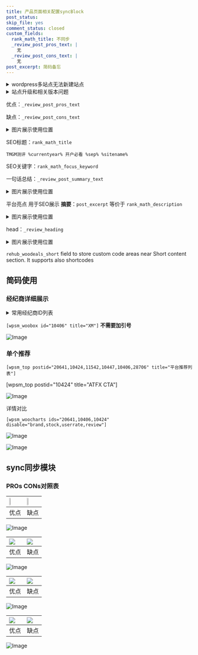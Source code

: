```yaml
---
title: 产品页面相关配置syncBlock
post_status: 
skip_file: yes
comment_status: closed
custom_fields:
  rank_math_title: 不同步
  _review_post_pros_text: |
    无
  _review_post_cons_text: |
    无
post_excerpt: 简码备忘
---
```

<details><summary>wordpress多站点无法新建站点</summary>

<li>和报错需要清理cookies一样的原因</li>
<li>wp-config.php里面<code>define( 'SUBDOMAIN_INSTALL', false );//子域名安装</code></li>
<li>新建子站点是用<code>define( 'SUBDOMAIN_INSTALL', true);//子域名安装</code> 完成以后，改成<code>false</code></li>
</details>

<details><summary>站点升级和相关版本问题</summary>

<p>wordpress：5.9.9
woocommerce：7.5.1
出现问题的地方：主题选项里面>><strong>Product layout >>compact style</strong></p>
<p>如何出现没有用过的字段 导致无法保存。先导出配置 然后进行修改，后面再次恢复即可。</p>
<p>出现部分字段无法显示时，需要返回默认布局后，对产品进行保存就好了。</p>
<p></p>
</details>

优点：`_review_post_pros_text`

缺点：`_review_post_cons_text`

<details><summary>图片展示使用位置</summary>

<img src="https://prod-files-secure.s3.us-west-2.amazonaws.com/39ed1227-6d7d-4570-be36-9ccd4a2c4241/f51d3d83-55d4-4bdf-9604-f37ec77ab556/Untitled.png?X-Amz-Algorithm=AWS4-HMAC-SHA256&X-Amz-Content-Sha256=UNSIGNED-PAYLOAD&X-Amz-Credential=ASIAZI2LB466YHVSYPUE%2F20250925%2Fus-west-2%2Fs3%2Faws4_request&X-Amz-Date=20250925T045528Z&X-Amz-Expires=3600&X-Amz-Security-Token=IQoJb3JpZ2luX2VjEOT%2F%2F%2F%2F%2F%2F%2F%2F%2F%2FwEaCXVzLXdlc3QtMiJGMEQCICzd%2BNGm4mjXlcTOphrXgxRFgnNvChRjB8Y78mtkBNxPAiAoKLVOJ%2Bbh%2BbqzxSs%2Bibj5aewBzKY2MDmH7A1SwjkoyCr%2FAwhtEAAaDDYzNzQyMzE4MzgwNSIMCi7wiBVss620dErNKtwDseduFSSQj%2FZVO1iU5%2Bna5tEnaxRRx1CMjz5OQA%2Bt%2B3qffUL2rth3yDsCEFUEeiIRfZIR6joIgrF6dEq5FgvSI9vaMGn%2Fa118QO214koKFhdAiTxyWcSUbMClaygNsWaD%2FKA%2FGY7PwMH77oQPqY0W%2BPrpM9XMzBl%2FphNAgCLT4YfELMoRI08OYrfrfOknsvCVHXDP550I2rOjBkORlZbnzFKQ%2BqAiTrslvqsqAUWaZl%2BG7EGP8yJlD9PotKkE7bjzh4bWXTLlFXUTTcGrFJqnO0KftOUm2auPP0TFP%2BxFkvquNCGEMDnejPglWQP8KKhOsbFBdnWlIMOpGGFdg47qdWvsVkQjqy%2FjAk64xv8lmrKrER897l4TQjmJt5%2FSLB3HgVg6FSzXC83QUBdlq%2BVM%2BPlnhiBT8lfzGl6KBTYQbYqryP1S5AGOcH4bDYjBCCnAAXy3cEWfWn4XnW3uwIpWmNwiU3P%2F2B67SPl3kG3ERWZd3Vrnork9lg0hBXzrWp%2B8XwPAfWrpa5jHysZ9X44DaDmY8xp%2FjpBT89ra4HxjrSt4%2Fueoq6qi2qEtfFlBgmGdR6PusDEVRrYMaAMWwBCrYt1FYVq53dTrnPsQigfVRhsi6GSHifRZnRlnR3IwjITTxgY6pgEc8q1iVUBVsoGk8ADLAQSJx5G9c3nCXA1efVKrQCmRrSWGUOvB%2FV%2BXheAGvNkXDOqv1jjwjPw7TFI049jrN9G0dOrS5lfKlVyYw2dzSrY2bz8brTTuc4BSxHApoKfI3zMccrNLXriYPVbUvAQ%2BjI6pGtwhiJbhxMgOZC2t0R%2FNi04TjE9Sc%2FN%2BEtJG%2FLtd%2FS3oj7adppc7pWeZnbFj88uxTVGg3%2FtT&X-Amz-Signature=94c8a0cf8e7937956fceada450a8379f124d84b5e75bb1a87ae9b99ba7ded15a&X-Amz-SignedHeaders=host&x-amz-checksum-mode=ENABLED&x-id=GetObject" alt="Image">
</details>

SEO标题：`rank_math_title`

`TMGM测评 %currentyear% 开户必看 %sep% %sitename%`

SEO关键字：`rank_math_focus_keyword`

一句话总结：`_review_post_summary_text`

<details><summary>图片展示使用位置</summary>

<img src="https://prod-files-secure.s3.us-west-2.amazonaws.com/39ed1227-6d7d-4570-be36-9ccd4a2c4241/4b96a922-296c-4f4e-8630-d1c870cbce01/Untitled.png?X-Amz-Algorithm=AWS4-HMAC-SHA256&X-Amz-Content-Sha256=UNSIGNED-PAYLOAD&X-Amz-Credential=ASIAZI2LB466TTXCK4DG%2F20250925%2Fus-west-2%2Fs3%2Faws4_request&X-Amz-Date=20250925T045528Z&X-Amz-Expires=3600&X-Amz-Security-Token=IQoJb3JpZ2luX2VjEOH%2F%2F%2F%2F%2F%2F%2F%2F%2F%2FwEaCXVzLXdlc3QtMiJIMEYCIQDns8gr%2B1ECxERdBEI1CyWOEIT4Z37IwdR%2B1gPx0yAvLAIhALHP0UFezMjXbg7MX9oOUv782nyD31GjlEE1pVpekNAdKv8DCGoQABoMNjM3NDIzMTgzODA1IgwbT7fEPyqJ7xxOP5Qq3APNgq0xwvl58S%2Ff6uS%2FeFNhHTxQhi5L3LhP456D%2FGxaQTtEBOIySz30JhREPMKXeNjw6pDAVlzPBp3JzG%2F%2FaITFIp6U6zh4XTMSs53O5dcxglbOKqm%2BC7d2xygZzsooG%2BDFUI6or6Ti2SO%2Fgku6uBZxQfqJyQycMCAixCJHTuUGXS1yA8KohLmOSKzv4i0iPMWeWgHv3gGPwiTek2FNEYJ56Dn%2FKOOG5f7q7nUlN0Tms0JTNz3W7BvIOd%2F27DQ1T13Q%2B30TborEZEPSsHkfu%2FQTmTFuXmQGWv47f7FB56ToQ43Lh7UFqy39x6uPlTNMl%2Ftk7j2RMmc4QAuGL6OugbPobO29upUQMBokBI4Fl7NH9Kopjsnn6kI6TBZdyyEavTRZjrt5a7J51W23fcIdiFxLcNS8i9kdIsq21rvO%2BVf%2Fi5MuOCMmCUhJXZoq%2FwOhouKUAXAMI6vL1Xi%2FEeW9k4EEtuI2HVV1uq%2FHUN5q61QzjIt8zmHUa1IhUNdLSwdepywJrLzueK4Z7xUSrCeaTk18nssWaEqDe21U6%2B0OAA%2FOERq74TtlPY2k20X4mnn5A4xcZbbZskRgqYDB2KDtzXGebckeATNtDlfX27kEaR5MsUd0ahQfEyArfXn7SjDSqtLGBjqkAfIdp%2BITomM7I0tOKoKd3df7QXguOQKo5qDKO1TrnHBLTsxcD1GPt9Q0TCwVp8pWriNOMT8tyPZ%2Fsj6nHthiOkW9OP8dU17%2FjKnoDI2ARjKI12Y161TbGXolq7UfiCUFss6eekjvgDBpT4Hq86wXC1hu97EtUJOhR6aAc5id7IULcwaypQb8ug%2FGIzn%2BxXMJcVYHHmoVI6moIC5dFqJhgOR4H%2BQN&X-Amz-Signature=9bc12f96a1d52bc2afb335d75ee756bee90933a984ddd4b5de93558429f191d9&X-Amz-SignedHeaders=host&x-amz-checksum-mode=ENABLED&x-id=GetObject" alt="Image">
</details>

平台亮点 用于SEO展示 **摘要**：`post_excerpt`  等价于 `rank_math_description`

<details><summary>图片展示使用位置</summary>

<img src="https://prod-files-secure.s3.us-west-2.amazonaws.com/39ed1227-6d7d-4570-be36-9ccd4a2c4241/1ee11f63-b60a-4dfe-a7a7-d58ff23b5d88/Untitled.png?X-Amz-Algorithm=AWS4-HMAC-SHA256&X-Amz-Content-Sha256=UNSIGNED-PAYLOAD&X-Amz-Credential=ASIAZI2LB466YLG4FO7R%2F20250925%2Fus-west-2%2Fs3%2Faws4_request&X-Amz-Date=20250925T045530Z&X-Amz-Expires=3600&X-Amz-Security-Token=IQoJb3JpZ2luX2VjEOX%2F%2F%2F%2F%2F%2F%2F%2F%2F%2FwEaCXVzLXdlc3QtMiJIMEYCIQC2S%2BbWSASDiiPsVar4TTmBYWfKM8atza0K49k6N8%2FVfgIhAKQ6dNICcsxw4u4%2FKd6PwymwtFzOGwh%2FVu3faNaqy8NyKv8DCG4QABoMNjM3NDIzMTgzODA1IgzF46o4TV%2FEyC8KL%2F8q3ANr6Us1XR2A%2FxaOynimpnPUuXHJ6ARewKiKEa3WuSt4QOynST%2F%2B2OJGSAvU95m%2B5SffqcMvfvL3DgADlUHCXEzj8X3h8O%2FGtvNOZrc3WnyHJJLxKaymlUik3ksUkNkZDzh6sUJ6cV6zqS9Oda2LEpJ7osH4Wx9oljovwZnBrHF9wf83%2BgHKz3LGCAi0B4vqW0D5f%2FGv96YZRpdek6kan%2Fqn%2Bb19f81ds%2FUpsVhPica10MV5dMiOZ0mjFHeRYSWDxKNBKubS4iLDyb60PXI49C0kh%2BPn8beSgcWS%2B0SsOhTL36j6AzasLsgO4EuFn78u5x16MSPz%2FD74CTlS211Z1nD4OWgxqIIbnHWxqAtKpASQfFxNtAaeV14d78Y3S4p%2FIF4fxl1PqUiWDAHN8IMaRIdyCnqw7ptLOtuz576g9Hqo1KtLlVVbvKNkisuqgT0K7GV0d2oXP6FFIEh9TcDpm%2Fg8lVicvDlbB%2BcZ6XDQcNTxLKUTU4nQIQh1z2iY12YlxlvgYZgv0E9p3kJ%2Fp0jEsnUZuPCqq1sZKo%2F4Xkv%2F1vCLFvYlQ3HrsvcA6KKrtqgyUtLSksLrwUxPQgpnOOeTL%2FIbthqt6lUKiNncqXSbyt9PmDYLEtO%2Fa8%2F4%2BREZDTCRitPGBjqkAUvGNEsndYQgQ%2B77SWArxG03cQ7IIRHMPpVZ64KqgrYwGhiRBYMU8lmdHuT0N2d3WJNmD%2BCA3QWDTMCKfV14KI%2FMBOkvePTVc5EUsTOEOX1%2FnC2tu6%2FN378UvbP7s65Gt9MDFsIFWAiZ8IYrTZVYBCi3zdXC4QAnWirc0v51gttCp7ZC0qGbQEUxhoPVIF%2BxpttAXLHrm6rIrLlPdIeBmzwe0kcT&X-Amz-Signature=23c98e59d7843c4129fd5d32b3d117e61c5b38e2f2cfed712b9d8b8e55154ab9&X-Amz-SignedHeaders=host&x-amz-checksum-mode=ENABLED&x-id=GetObject" alt="Image">
<img src="https://prod-files-secure.s3.us-west-2.amazonaws.com/39ed1227-6d7d-4570-be36-9ccd4a2c4241/ad4118b5-78d8-4fbe-801e-3b29b5d99c01/Untitled.png?X-Amz-Algorithm=AWS4-HMAC-SHA256&X-Amz-Content-Sha256=UNSIGNED-PAYLOAD&X-Amz-Credential=ASIAZI2LB466YLG4FO7R%2F20250925%2Fus-west-2%2Fs3%2Faws4_request&X-Amz-Date=20250925T045530Z&X-Amz-Expires=3600&X-Amz-Security-Token=IQoJb3JpZ2luX2VjEOX%2F%2F%2F%2F%2F%2F%2F%2F%2F%2FwEaCXVzLXdlc3QtMiJIMEYCIQC2S%2BbWSASDiiPsVar4TTmBYWfKM8atza0K49k6N8%2FVfgIhAKQ6dNICcsxw4u4%2FKd6PwymwtFzOGwh%2FVu3faNaqy8NyKv8DCG4QABoMNjM3NDIzMTgzODA1IgzF46o4TV%2FEyC8KL%2F8q3ANr6Us1XR2A%2FxaOynimpnPUuXHJ6ARewKiKEa3WuSt4QOynST%2F%2B2OJGSAvU95m%2B5SffqcMvfvL3DgADlUHCXEzj8X3h8O%2FGtvNOZrc3WnyHJJLxKaymlUik3ksUkNkZDzh6sUJ6cV6zqS9Oda2LEpJ7osH4Wx9oljovwZnBrHF9wf83%2BgHKz3LGCAi0B4vqW0D5f%2FGv96YZRpdek6kan%2Fqn%2Bb19f81ds%2FUpsVhPica10MV5dMiOZ0mjFHeRYSWDxKNBKubS4iLDyb60PXI49C0kh%2BPn8beSgcWS%2B0SsOhTL36j6AzasLsgO4EuFn78u5x16MSPz%2FD74CTlS211Z1nD4OWgxqIIbnHWxqAtKpASQfFxNtAaeV14d78Y3S4p%2FIF4fxl1PqUiWDAHN8IMaRIdyCnqw7ptLOtuz576g9Hqo1KtLlVVbvKNkisuqgT0K7GV0d2oXP6FFIEh9TcDpm%2Fg8lVicvDlbB%2BcZ6XDQcNTxLKUTU4nQIQh1z2iY12YlxlvgYZgv0E9p3kJ%2Fp0jEsnUZuPCqq1sZKo%2F4Xkv%2F1vCLFvYlQ3HrsvcA6KKrtqgyUtLSksLrwUxPQgpnOOeTL%2FIbthqt6lUKiNncqXSbyt9PmDYLEtO%2Fa8%2F4%2BREZDTCRitPGBjqkAUvGNEsndYQgQ%2B77SWArxG03cQ7IIRHMPpVZ64KqgrYwGhiRBYMU8lmdHuT0N2d3WJNmD%2BCA3QWDTMCKfV14KI%2FMBOkvePTVc5EUsTOEOX1%2FnC2tu6%2FN378UvbP7s65Gt9MDFsIFWAiZ8IYrTZVYBCi3zdXC4QAnWirc0v51gttCp7ZC0qGbQEUxhoPVIF%2BxpttAXLHrm6rIrLlPdIeBmzwe0kcT&X-Amz-Signature=b72c2b7516c2e5a030e998f1c6ccb2a909c9c315946a6bc24ae1d11cdc5f76a6&X-Amz-SignedHeaders=host&x-amz-checksum-mode=ENABLED&x-id=GetObject" alt="Image">
<img src="https://prod-files-secure.s3.us-west-2.amazonaws.com/39ed1227-6d7d-4570-be36-9ccd4a2c4241/a38cf7c9-a79c-4b64-9e94-13589fe0758b/Untitled.png?X-Amz-Algorithm=AWS4-HMAC-SHA256&X-Amz-Content-Sha256=UNSIGNED-PAYLOAD&X-Amz-Credential=ASIAZI2LB466YLG4FO7R%2F20250925%2Fus-west-2%2Fs3%2Faws4_request&X-Amz-Date=20250925T045530Z&X-Amz-Expires=3600&X-Amz-Security-Token=IQoJb3JpZ2luX2VjEOX%2F%2F%2F%2F%2F%2F%2F%2F%2F%2FwEaCXVzLXdlc3QtMiJIMEYCIQC2S%2BbWSASDiiPsVar4TTmBYWfKM8atza0K49k6N8%2FVfgIhAKQ6dNICcsxw4u4%2FKd6PwymwtFzOGwh%2FVu3faNaqy8NyKv8DCG4QABoMNjM3NDIzMTgzODA1IgzF46o4TV%2FEyC8KL%2F8q3ANr6Us1XR2A%2FxaOynimpnPUuXHJ6ARewKiKEa3WuSt4QOynST%2F%2B2OJGSAvU95m%2B5SffqcMvfvL3DgADlUHCXEzj8X3h8O%2FGtvNOZrc3WnyHJJLxKaymlUik3ksUkNkZDzh6sUJ6cV6zqS9Oda2LEpJ7osH4Wx9oljovwZnBrHF9wf83%2BgHKz3LGCAi0B4vqW0D5f%2FGv96YZRpdek6kan%2Fqn%2Bb19f81ds%2FUpsVhPica10MV5dMiOZ0mjFHeRYSWDxKNBKubS4iLDyb60PXI49C0kh%2BPn8beSgcWS%2B0SsOhTL36j6AzasLsgO4EuFn78u5x16MSPz%2FD74CTlS211Z1nD4OWgxqIIbnHWxqAtKpASQfFxNtAaeV14d78Y3S4p%2FIF4fxl1PqUiWDAHN8IMaRIdyCnqw7ptLOtuz576g9Hqo1KtLlVVbvKNkisuqgT0K7GV0d2oXP6FFIEh9TcDpm%2Fg8lVicvDlbB%2BcZ6XDQcNTxLKUTU4nQIQh1z2iY12YlxlvgYZgv0E9p3kJ%2Fp0jEsnUZuPCqq1sZKo%2F4Xkv%2F1vCLFvYlQ3HrsvcA6KKrtqgyUtLSksLrwUxPQgpnOOeTL%2FIbthqt6lUKiNncqXSbyt9PmDYLEtO%2Fa8%2F4%2BREZDTCRitPGBjqkAUvGNEsndYQgQ%2B77SWArxG03cQ7IIRHMPpVZ64KqgrYwGhiRBYMU8lmdHuT0N2d3WJNmD%2BCA3QWDTMCKfV14KI%2FMBOkvePTVc5EUsTOEOX1%2FnC2tu6%2FN378UvbP7s65Gt9MDFsIFWAiZ8IYrTZVYBCi3zdXC4QAnWirc0v51gttCp7ZC0qGbQEUxhoPVIF%2BxpttAXLHrm6rIrLlPdIeBmzwe0kcT&X-Amz-Signature=551d02a4e7f7aa6da09d53aeb74733253f7b9e929fc27cde461b64574297e32a&X-Amz-SignedHeaders=host&x-amz-checksum-mode=ENABLED&x-id=GetObject" alt="Image">
<img src="https://prod-files-secure.s3.us-west-2.amazonaws.com/39ed1227-6d7d-4570-be36-9ccd4a2c4241/7da6fc1e-d2ac-42ae-8c75-cb5749aa18f6/Untitled.png?X-Amz-Algorithm=AWS4-HMAC-SHA256&X-Amz-Content-Sha256=UNSIGNED-PAYLOAD&X-Amz-Credential=ASIAZI2LB466YLG4FO7R%2F20250925%2Fus-west-2%2Fs3%2Faws4_request&X-Amz-Date=20250925T045530Z&X-Amz-Expires=3600&X-Amz-Security-Token=IQoJb3JpZ2luX2VjEOX%2F%2F%2F%2F%2F%2F%2F%2F%2F%2FwEaCXVzLXdlc3QtMiJIMEYCIQC2S%2BbWSASDiiPsVar4TTmBYWfKM8atza0K49k6N8%2FVfgIhAKQ6dNICcsxw4u4%2FKd6PwymwtFzOGwh%2FVu3faNaqy8NyKv8DCG4QABoMNjM3NDIzMTgzODA1IgzF46o4TV%2FEyC8KL%2F8q3ANr6Us1XR2A%2FxaOynimpnPUuXHJ6ARewKiKEa3WuSt4QOynST%2F%2B2OJGSAvU95m%2B5SffqcMvfvL3DgADlUHCXEzj8X3h8O%2FGtvNOZrc3WnyHJJLxKaymlUik3ksUkNkZDzh6sUJ6cV6zqS9Oda2LEpJ7osH4Wx9oljovwZnBrHF9wf83%2BgHKz3LGCAi0B4vqW0D5f%2FGv96YZRpdek6kan%2Fqn%2Bb19f81ds%2FUpsVhPica10MV5dMiOZ0mjFHeRYSWDxKNBKubS4iLDyb60PXI49C0kh%2BPn8beSgcWS%2B0SsOhTL36j6AzasLsgO4EuFn78u5x16MSPz%2FD74CTlS211Z1nD4OWgxqIIbnHWxqAtKpASQfFxNtAaeV14d78Y3S4p%2FIF4fxl1PqUiWDAHN8IMaRIdyCnqw7ptLOtuz576g9Hqo1KtLlVVbvKNkisuqgT0K7GV0d2oXP6FFIEh9TcDpm%2Fg8lVicvDlbB%2BcZ6XDQcNTxLKUTU4nQIQh1z2iY12YlxlvgYZgv0E9p3kJ%2Fp0jEsnUZuPCqq1sZKo%2F4Xkv%2F1vCLFvYlQ3HrsvcA6KKrtqgyUtLSksLrwUxPQgpnOOeTL%2FIbthqt6lUKiNncqXSbyt9PmDYLEtO%2Fa8%2F4%2BREZDTCRitPGBjqkAUvGNEsndYQgQ%2B77SWArxG03cQ7IIRHMPpVZ64KqgrYwGhiRBYMU8lmdHuT0N2d3WJNmD%2BCA3QWDTMCKfV14KI%2FMBOkvePTVc5EUsTOEOX1%2FnC2tu6%2FN378UvbP7s65Gt9MDFsIFWAiZ8IYrTZVYBCi3zdXC4QAnWirc0v51gttCp7ZC0qGbQEUxhoPVIF%2BxpttAXLHrm6rIrLlPdIeBmzwe0kcT&X-Amz-Signature=c6c6e112c47f50635b609d17e00342561039af2e8cd1c8c2ec9552682193c1da&X-Amz-SignedHeaders=host&x-amz-checksum-mode=ENABLED&x-id=GetObject" alt="Image">
<img src="https://prod-files-secure.s3.us-west-2.amazonaws.com/39ed1227-6d7d-4570-be36-9ccd4a2c4241/7e97f40a-eaee-47f5-b2f9-475f96808fa7/Untitled.png?X-Amz-Algorithm=AWS4-HMAC-SHA256&X-Amz-Content-Sha256=UNSIGNED-PAYLOAD&X-Amz-Credential=ASIAZI2LB466YLG4FO7R%2F20250925%2Fus-west-2%2Fs3%2Faws4_request&X-Amz-Date=20250925T045530Z&X-Amz-Expires=3600&X-Amz-Security-Token=IQoJb3JpZ2luX2VjEOX%2F%2F%2F%2F%2F%2F%2F%2F%2F%2FwEaCXVzLXdlc3QtMiJIMEYCIQC2S%2BbWSASDiiPsVar4TTmBYWfKM8atza0K49k6N8%2FVfgIhAKQ6dNICcsxw4u4%2FKd6PwymwtFzOGwh%2FVu3faNaqy8NyKv8DCG4QABoMNjM3NDIzMTgzODA1IgzF46o4TV%2FEyC8KL%2F8q3ANr6Us1XR2A%2FxaOynimpnPUuXHJ6ARewKiKEa3WuSt4QOynST%2F%2B2OJGSAvU95m%2B5SffqcMvfvL3DgADlUHCXEzj8X3h8O%2FGtvNOZrc3WnyHJJLxKaymlUik3ksUkNkZDzh6sUJ6cV6zqS9Oda2LEpJ7osH4Wx9oljovwZnBrHF9wf83%2BgHKz3LGCAi0B4vqW0D5f%2FGv96YZRpdek6kan%2Fqn%2Bb19f81ds%2FUpsVhPica10MV5dMiOZ0mjFHeRYSWDxKNBKubS4iLDyb60PXI49C0kh%2BPn8beSgcWS%2B0SsOhTL36j6AzasLsgO4EuFn78u5x16MSPz%2FD74CTlS211Z1nD4OWgxqIIbnHWxqAtKpASQfFxNtAaeV14d78Y3S4p%2FIF4fxl1PqUiWDAHN8IMaRIdyCnqw7ptLOtuz576g9Hqo1KtLlVVbvKNkisuqgT0K7GV0d2oXP6FFIEh9TcDpm%2Fg8lVicvDlbB%2BcZ6XDQcNTxLKUTU4nQIQh1z2iY12YlxlvgYZgv0E9p3kJ%2Fp0jEsnUZuPCqq1sZKo%2F4Xkv%2F1vCLFvYlQ3HrsvcA6KKrtqgyUtLSksLrwUxPQgpnOOeTL%2FIbthqt6lUKiNncqXSbyt9PmDYLEtO%2Fa8%2F4%2BREZDTCRitPGBjqkAUvGNEsndYQgQ%2B77SWArxG03cQ7IIRHMPpVZ64KqgrYwGhiRBYMU8lmdHuT0N2d3WJNmD%2BCA3QWDTMCKfV14KI%2FMBOkvePTVc5EUsTOEOX1%2FnC2tu6%2FN378UvbP7s65Gt9MDFsIFWAiZ8IYrTZVYBCi3zdXC4QAnWirc0v51gttCp7ZC0qGbQEUxhoPVIF%2BxpttAXLHrm6rIrLlPdIeBmzwe0kcT&X-Amz-Signature=2937628c32f976f614bbea3d442ca45385f8959778850803b2fc78f6089e0e4a&X-Amz-SignedHeaders=host&x-amz-checksum-mode=ENABLED&x-id=GetObject" alt="Image">
</details>

head：`_review_heading`

<details><summary>图片展示使用位置</summary>

<img src="https://prod-files-secure.s3.us-west-2.amazonaws.com/39ed1227-6d7d-4570-be36-9ccd4a2c4241/3a4650ad-9887-415c-889a-edd51fa54f27/Untitled.png?X-Amz-Algorithm=AWS4-HMAC-SHA256&X-Amz-Content-Sha256=UNSIGNED-PAYLOAD&X-Amz-Credential=ASIAZI2LB4663KSGPHVR%2F20250925%2Fus-west-2%2Fs3%2Faws4_request&X-Amz-Date=20250925T045531Z&X-Amz-Expires=3600&X-Amz-Security-Token=IQoJb3JpZ2luX2VjEOH%2F%2F%2F%2F%2F%2F%2F%2F%2F%2FwEaCXVzLXdlc3QtMiJIMEYCIQCAUu4mHaUGdkbvNCSj9OR86PhX59mVrbHNrpdWxxMJLQIhAKpz6N9ghEINfL6HfSJDJb%2BEf21v4QKhFEgY6eUHdE0%2FKv8DCGkQABoMNjM3NDIzMTgzODA1Igxyy9BfTTBTVL5VBSgq3AOBeOhHUQUnZsExLMqf5eYkCu195PNNfUX%2FaXF19cdZ3oatOUTNJ3V7GnuOKaU75HPWrXkbsu4mwG6YHmsImIdSmUtXaa3c5FgHhc8ScLACstAyebxAHRmsHsJFQQyNlLIUpGV6j5CfSPQK6uzkAyj1%2B679US4Qc5ukONeR050xu1wPq5y6XIWb%2BY86peFSBFOMNJ0FVF2j8H02yqdKUx8OoyuYs01jYvUv6J2kBPFvATZMVAd7LAJtdzxS5pCZmq0xBgmZZa1luaTBweDPxBbt8IWr3BS6SHWIVcGBoX7YsFeUXBYKZGKe6%2B2G7ntjr540RKlrpmYYNSibGDBm4aVyD0P4kO%2FIubU3x43qxjsa0Hd9eDKnsR1Wvvm9%2B3kdCTTwNk4TyjDiEfTkaP1bT6ZOCO0l63RHseoRiePDOANq%2BThjpiAfU466IHile6rYKk1c3gtYgHJMj1X0IHPKCyKyS2zy8iKOyPgD86HAeny1%2FtAKPc1y0F3p0UAzK%2FCbLNt0Lkfl7CLS5lQQMEiJ5YeoMlo797MGr5vV8OTFAoeGqabOkWjuQ6Q%2Bj4ofmxV%2B0Cs2CaObJ4uio%2Bqzyo%2BDzws4bnEfz%2Bvq5D7qAvSZ5r6xwQGgmbH7W9lJWpWoUzDSlNLGBjqkAZ23U1zg272jkXF9pWNfCj8%2FZdzVYYXLGigHrwFBJFLh8uEUFsKUwsi8hqt0JdOdA8boRmBti0U78CB36cBj1f2y763mrYm%2Fke2qqa2RE4tLoyU9dlODCOjpBbOeZlqqssn5GOCi%2FRw9P%2FfbCfrtA7aUvJjnBtFF5SiwHoMBvx2Ww0cUL%2BMgbepYryHDrmVXcxWpoBKy2O%2FFoN%2FvDXTdz5xV%2B%2FvT&X-Amz-Signature=29ebf094369ee1a5d7050e16fcda89b81096f887c4e9bc73c0839ec8d7388594&X-Amz-SignedHeaders=host&x-amz-checksum-mode=ENABLED&x-id=GetObject" alt="Image">
</details>

`rehub_woodeals_short`	field to store custom code areas near Short content section. It supports also shortcodes



## 简码使用

### 经纪商详细展示

<details><summary>常用经纪商ID列表</summary>

<pre><code class="php">嘉盛 ===> 20641  [wpsm_woobox id="20641" title="嘉盛"]
易信easymarkets ===> 11542  [wpsm_woobox id="11542" title="易信easymarkets"]
ATFX外汇 ===> 10424  [wpsm_woobox id="10424" title="ATFX"]
XM ===> 10406  [wpsm_woobox id="10406" title="XM"]
TMGM ===> 29622  [wpsm_woobox id="29622" title="TMGM"]
HYCM ===> 10447  [wpsm_woobox id="10447" title="HYCM"]
fpmarkets澳福外汇 ===> 20639  [wpsm_woobox id="20639" title="fpmarkets澳福外汇"]</code></pre>
</details>

`[wpsm_woobox id="10406" title="XM"]` **不需要加引号**

![Image](https://prod-files-secure.s3.us-west-2.amazonaws.com/39ed1227-6d7d-4570-be36-9ccd4a2c4241/4f898f9d-0fa7-4e43-acd3-ac6bc7be575a/Untitled.png?X-Amz-Algorithm=AWS4-HMAC-SHA256&X-Amz-Content-Sha256=UNSIGNED-PAYLOAD&X-Amz-Credential=ASIAZI2LB466WIKYALWD%2F20250925%2Fus-west-2%2Fs3%2Faws4_request&X-Amz-Date=20250925T045527Z&X-Amz-Expires=3600&X-Amz-Security-Token=IQoJb3JpZ2luX2VjEOX%2F%2F%2F%2F%2F%2F%2F%2F%2F%2FwEaCXVzLXdlc3QtMiJHMEUCIQDe9UY02WX3XIJYxrMB1CiMwskMvWEmF0haCewLmev2WQIgDDfuZ3ZtKKceVyr3CmW5U7AEvkkSYMqgRNx0j%2FSNq10q%2FwMIbRAAGgw2Mzc0MjMxODM4MDUiDAE6iuBQGZEzIE4SLircAweKrzmRSZOcgs3e5WfZVn0EZA5146LMyew7gA5c3wosYkA513tW%2B4QIUjiLZ3H9cVk%2BHxTXor%2BGVdF6RFmhtdL0eCPqMr2kbvuPwkeQRZvvZBkPPkuKtujknqcf7rPg%2Fqpj6jVCzvLSdx%2F8zweRcWmGepsv1%2Baj%2B%2BsCXESlRYDlmrh%2F4hN5bkO5kqNfG9CW5174mragHepqYiFa7EJzdI1T%2FgSFvgd31S1O2CsGp55QNpDWYPC9e4%2FT8Ep4xTNhKWgJwiN7UthfV0WdN9AIEyCq5RSduZ2z5rnHSq1b7E2rDPiuD1zbA5tHcE%2BY2gJ7hb3p2IhtzJmw1Abbm15NHzZzaoSlt8bLeRlF6a%2BWzhSl978H7EbNmdwzYjBf3oYp9H7uhGqRiUZYWPALVxflUgGNIIshyCaaOQwlc6Ab14jSrDm%2B5nc8AiUfZgyjU%2Fe6VUC3j803CuLI1pugZTvaUOZcoVOELxFl7l3sYkXT8ND5ewwJT049o3kJ7p1ziZTaiAMFqOPyll3BtkO7wB2%2BcfV5k1p0k%2BV4p%2F8IWrneIa0e7aChZSn%2BrT1x7KDlzr%2FOics6jRNFXSyTBN5suCmJ3s1cI%2F0oxhEfnO9xNMwRQB2XAfjsWe3KQj82%2FdYSMNqG08YGOqUBbfeM6AaBe%2FpWzePlhD6hTc3PgUMla%2B5g4aNn%2FpPOVrYNufiG4l%2BtVOPOLrmX4Lr1IGlw0nAEmW1LChc0H8YY%2F2tyxNPa7Hp54tKg0ovK1hvGBjlKILlPjFU5eBIj9D0JIlhCb1R%2BmLLJmviwWZeMw5Hhs72qaKIPPyRMA5QatJWjHJP79p0cGX0Ap3W78%2Bx7ymndgUnC65eFh4x12YxXcc47ZaIf&X-Amz-Signature=47dae96b81acbb85c45d7e5c65d314906356988cfe7d526cbdbeda27ef3b57be&X-Amz-SignedHeaders=host&x-amz-checksum-mode=ENABLED&x-id=GetObject)

### 单个推荐
`[wpsm_top postid="20641,10424,11542,10447,10406,28706" title="平台推荐列表"]`

[wpsm_top postid="10424" title="ATFX CTA"]

![Image](https://prod-files-secure.s3.us-west-2.amazonaws.com/39ed1227-6d7d-4570-be36-9ccd4a2c4241/5ac620dc-51a8-48b6-b55d-91f47299193c/Untitled.png?X-Amz-Algorithm=AWS4-HMAC-SHA256&X-Amz-Content-Sha256=UNSIGNED-PAYLOAD&X-Amz-Credential=ASIAZI2LB466WIKYALWD%2F20250925%2Fus-west-2%2Fs3%2Faws4_request&X-Amz-Date=20250925T045527Z&X-Amz-Expires=3600&X-Amz-Security-Token=IQoJb3JpZ2luX2VjEOX%2F%2F%2F%2F%2F%2F%2F%2F%2F%2FwEaCXVzLXdlc3QtMiJHMEUCIQDe9UY02WX3XIJYxrMB1CiMwskMvWEmF0haCewLmev2WQIgDDfuZ3ZtKKceVyr3CmW5U7AEvkkSYMqgRNx0j%2FSNq10q%2FwMIbRAAGgw2Mzc0MjMxODM4MDUiDAE6iuBQGZEzIE4SLircAweKrzmRSZOcgs3e5WfZVn0EZA5146LMyew7gA5c3wosYkA513tW%2B4QIUjiLZ3H9cVk%2BHxTXor%2BGVdF6RFmhtdL0eCPqMr2kbvuPwkeQRZvvZBkPPkuKtujknqcf7rPg%2Fqpj6jVCzvLSdx%2F8zweRcWmGepsv1%2Baj%2B%2BsCXESlRYDlmrh%2F4hN5bkO5kqNfG9CW5174mragHepqYiFa7EJzdI1T%2FgSFvgd31S1O2CsGp55QNpDWYPC9e4%2FT8Ep4xTNhKWgJwiN7UthfV0WdN9AIEyCq5RSduZ2z5rnHSq1b7E2rDPiuD1zbA5tHcE%2BY2gJ7hb3p2IhtzJmw1Abbm15NHzZzaoSlt8bLeRlF6a%2BWzhSl978H7EbNmdwzYjBf3oYp9H7uhGqRiUZYWPALVxflUgGNIIshyCaaOQwlc6Ab14jSrDm%2B5nc8AiUfZgyjU%2Fe6VUC3j803CuLI1pugZTvaUOZcoVOELxFl7l3sYkXT8ND5ewwJT049o3kJ7p1ziZTaiAMFqOPyll3BtkO7wB2%2BcfV5k1p0k%2BV4p%2F8IWrneIa0e7aChZSn%2BrT1x7KDlzr%2FOics6jRNFXSyTBN5suCmJ3s1cI%2F0oxhEfnO9xNMwRQB2XAfjsWe3KQj82%2FdYSMNqG08YGOqUBbfeM6AaBe%2FpWzePlhD6hTc3PgUMla%2B5g4aNn%2FpPOVrYNufiG4l%2BtVOPOLrmX4Lr1IGlw0nAEmW1LChc0H8YY%2F2tyxNPa7Hp54tKg0ovK1hvGBjlKILlPjFU5eBIj9D0JIlhCb1R%2BmLLJmviwWZeMw5Hhs72qaKIPPyRMA5QatJWjHJP79p0cGX0Ap3W78%2Bx7ymndgUnC65eFh4x12YxXcc47ZaIf&X-Amz-Signature=eea31490d4ab9ca67a95a1b28e2043f68e7c14b7cc36ef0069abdee66c03d888&X-Amz-SignedHeaders=host&x-amz-checksum-mode=ENABLED&x-id=GetObject)

详情对比

`[wpsm_woocharts ids="20641,10406,10424" disable="brand,stock,userrate,review"]`

![Image](https://prod-files-secure.s3.us-west-2.amazonaws.com/39ed1227-6d7d-4570-be36-9ccd4a2c4241/bf3ba45f-b9f3-4295-8aef-b4a495fd25f4/Untitled.png?X-Amz-Algorithm=AWS4-HMAC-SHA256&X-Amz-Content-Sha256=UNSIGNED-PAYLOAD&X-Amz-Credential=ASIAZI2LB466WIKYALWD%2F20250925%2Fus-west-2%2Fs3%2Faws4_request&X-Amz-Date=20250925T045527Z&X-Amz-Expires=3600&X-Amz-Security-Token=IQoJb3JpZ2luX2VjEOX%2F%2F%2F%2F%2F%2F%2F%2F%2F%2FwEaCXVzLXdlc3QtMiJHMEUCIQDe9UY02WX3XIJYxrMB1CiMwskMvWEmF0haCewLmev2WQIgDDfuZ3ZtKKceVyr3CmW5U7AEvkkSYMqgRNx0j%2FSNq10q%2FwMIbRAAGgw2Mzc0MjMxODM4MDUiDAE6iuBQGZEzIE4SLircAweKrzmRSZOcgs3e5WfZVn0EZA5146LMyew7gA5c3wosYkA513tW%2B4QIUjiLZ3H9cVk%2BHxTXor%2BGVdF6RFmhtdL0eCPqMr2kbvuPwkeQRZvvZBkPPkuKtujknqcf7rPg%2Fqpj6jVCzvLSdx%2F8zweRcWmGepsv1%2Baj%2B%2BsCXESlRYDlmrh%2F4hN5bkO5kqNfG9CW5174mragHepqYiFa7EJzdI1T%2FgSFvgd31S1O2CsGp55QNpDWYPC9e4%2FT8Ep4xTNhKWgJwiN7UthfV0WdN9AIEyCq5RSduZ2z5rnHSq1b7E2rDPiuD1zbA5tHcE%2BY2gJ7hb3p2IhtzJmw1Abbm15NHzZzaoSlt8bLeRlF6a%2BWzhSl978H7EbNmdwzYjBf3oYp9H7uhGqRiUZYWPALVxflUgGNIIshyCaaOQwlc6Ab14jSrDm%2B5nc8AiUfZgyjU%2Fe6VUC3j803CuLI1pugZTvaUOZcoVOELxFl7l3sYkXT8ND5ewwJT049o3kJ7p1ziZTaiAMFqOPyll3BtkO7wB2%2BcfV5k1p0k%2BV4p%2F8IWrneIa0e7aChZSn%2BrT1x7KDlzr%2FOics6jRNFXSyTBN5suCmJ3s1cI%2F0oxhEfnO9xNMwRQB2XAfjsWe3KQj82%2FdYSMNqG08YGOqUBbfeM6AaBe%2FpWzePlhD6hTc3PgUMla%2B5g4aNn%2FpPOVrYNufiG4l%2BtVOPOLrmX4Lr1IGlw0nAEmW1LChc0H8YY%2F2tyxNPa7Hp54tKg0ovK1hvGBjlKILlPjFU5eBIj9D0JIlhCb1R%2BmLLJmviwWZeMw5Hhs72qaKIPPyRMA5QatJWjHJP79p0cGX0Ap3W78%2Bx7ymndgUnC65eFh4x12YxXcc47ZaIf&X-Amz-Signature=83990dfd76dea2517708af6089b74be00e6071ac303e6ebbde59a0f10b5162b6&X-Amz-SignedHeaders=host&x-amz-checksum-mode=ENABLED&x-id=GetObject)

![Image](https://prod-files-secure.s3.us-west-2.amazonaws.com/39ed1227-6d7d-4570-be36-9ccd4a2c4241/30bc56ef-f383-4b48-9768-2ebc9e436ec0/Untitled.png?X-Amz-Algorithm=AWS4-HMAC-SHA256&X-Amz-Content-Sha256=UNSIGNED-PAYLOAD&X-Amz-Credential=ASIAZI2LB466WIKYALWD%2F20250925%2Fus-west-2%2Fs3%2Faws4_request&X-Amz-Date=20250925T045527Z&X-Amz-Expires=3600&X-Amz-Security-Token=IQoJb3JpZ2luX2VjEOX%2F%2F%2F%2F%2F%2F%2F%2F%2F%2FwEaCXVzLXdlc3QtMiJHMEUCIQDe9UY02WX3XIJYxrMB1CiMwskMvWEmF0haCewLmev2WQIgDDfuZ3ZtKKceVyr3CmW5U7AEvkkSYMqgRNx0j%2FSNq10q%2FwMIbRAAGgw2Mzc0MjMxODM4MDUiDAE6iuBQGZEzIE4SLircAweKrzmRSZOcgs3e5WfZVn0EZA5146LMyew7gA5c3wosYkA513tW%2B4QIUjiLZ3H9cVk%2BHxTXor%2BGVdF6RFmhtdL0eCPqMr2kbvuPwkeQRZvvZBkPPkuKtujknqcf7rPg%2Fqpj6jVCzvLSdx%2F8zweRcWmGepsv1%2Baj%2B%2BsCXESlRYDlmrh%2F4hN5bkO5kqNfG9CW5174mragHepqYiFa7EJzdI1T%2FgSFvgd31S1O2CsGp55QNpDWYPC9e4%2FT8Ep4xTNhKWgJwiN7UthfV0WdN9AIEyCq5RSduZ2z5rnHSq1b7E2rDPiuD1zbA5tHcE%2BY2gJ7hb3p2IhtzJmw1Abbm15NHzZzaoSlt8bLeRlF6a%2BWzhSl978H7EbNmdwzYjBf3oYp9H7uhGqRiUZYWPALVxflUgGNIIshyCaaOQwlc6Ab14jSrDm%2B5nc8AiUfZgyjU%2Fe6VUC3j803CuLI1pugZTvaUOZcoVOELxFl7l3sYkXT8ND5ewwJT049o3kJ7p1ziZTaiAMFqOPyll3BtkO7wB2%2BcfV5k1p0k%2BV4p%2F8IWrneIa0e7aChZSn%2BrT1x7KDlzr%2FOics6jRNFXSyTBN5suCmJ3s1cI%2F0oxhEfnO9xNMwRQB2XAfjsWe3KQj82%2FdYSMNqG08YGOqUBbfeM6AaBe%2FpWzePlhD6hTc3PgUMla%2B5g4aNn%2FpPOVrYNufiG4l%2BtVOPOLrmX4Lr1IGlw0nAEmW1LChc0H8YY%2F2tyxNPa7Hp54tKg0ovK1hvGBjlKILlPjFU5eBIj9D0JIlhCb1R%2BmLLJmviwWZeMw5Hhs72qaKIPPyRMA5QatJWjHJP79p0cGX0Ap3W78%2Bx7ymndgUnC65eFh4x12YxXcc47ZaIf&X-Amz-Signature=0fa2fcf35193d557bf246b1117ab7d1088d3bcfe5f7e6bece82e412f2459cf11&X-Amz-SignedHeaders=host&x-amz-checksum-mode=ENABLED&x-id=GetObject)

## sync同步模块

### PROs CONs对照表

| <img src="https://cdn.ifttt.fun/gh/jarlin8/OSS@main/icons/customize/pros.svg" height="auto" width="37.3%"> | <img src="https://cdn.ifttt.fun/gh/jarlin8/OSS@main/icons/customize/cons.svg" height="auto" width="28.8%"> |
| :--- | :--- |
| 优点 | 缺点 |

![Image](https://prod-files-secure.s3.us-west-2.amazonaws.com/39ed1227-6d7d-4570-be36-9ccd4a2c4241/8742b755-dfb5-4004-9a5f-d6e561664bd8/Untitled.png?X-Amz-Algorithm=AWS4-HMAC-SHA256&X-Amz-Content-Sha256=UNSIGNED-PAYLOAD&X-Amz-Credential=ASIAZI2LB466WIKYALWD%2F20250925%2Fus-west-2%2Fs3%2Faws4_request&X-Amz-Date=20250925T045527Z&X-Amz-Expires=3600&X-Amz-Security-Token=IQoJb3JpZ2luX2VjEOX%2F%2F%2F%2F%2F%2F%2F%2F%2F%2FwEaCXVzLXdlc3QtMiJHMEUCIQDe9UY02WX3XIJYxrMB1CiMwskMvWEmF0haCewLmev2WQIgDDfuZ3ZtKKceVyr3CmW5U7AEvkkSYMqgRNx0j%2FSNq10q%2FwMIbRAAGgw2Mzc0MjMxODM4MDUiDAE6iuBQGZEzIE4SLircAweKrzmRSZOcgs3e5WfZVn0EZA5146LMyew7gA5c3wosYkA513tW%2B4QIUjiLZ3H9cVk%2BHxTXor%2BGVdF6RFmhtdL0eCPqMr2kbvuPwkeQRZvvZBkPPkuKtujknqcf7rPg%2Fqpj6jVCzvLSdx%2F8zweRcWmGepsv1%2Baj%2B%2BsCXESlRYDlmrh%2F4hN5bkO5kqNfG9CW5174mragHepqYiFa7EJzdI1T%2FgSFvgd31S1O2CsGp55QNpDWYPC9e4%2FT8Ep4xTNhKWgJwiN7UthfV0WdN9AIEyCq5RSduZ2z5rnHSq1b7E2rDPiuD1zbA5tHcE%2BY2gJ7hb3p2IhtzJmw1Abbm15NHzZzaoSlt8bLeRlF6a%2BWzhSl978H7EbNmdwzYjBf3oYp9H7uhGqRiUZYWPALVxflUgGNIIshyCaaOQwlc6Ab14jSrDm%2B5nc8AiUfZgyjU%2Fe6VUC3j803CuLI1pugZTvaUOZcoVOELxFl7l3sYkXT8ND5ewwJT049o3kJ7p1ziZTaiAMFqOPyll3BtkO7wB2%2BcfV5k1p0k%2BV4p%2F8IWrneIa0e7aChZSn%2BrT1x7KDlzr%2FOics6jRNFXSyTBN5suCmJ3s1cI%2F0oxhEfnO9xNMwRQB2XAfjsWe3KQj82%2FdYSMNqG08YGOqUBbfeM6AaBe%2FpWzePlhD6hTc3PgUMla%2B5g4aNn%2FpPOVrYNufiG4l%2BtVOPOLrmX4Lr1IGlw0nAEmW1LChc0H8YY%2F2tyxNPa7Hp54tKg0ovK1hvGBjlKILlPjFU5eBIj9D0JIlhCb1R%2BmLLJmviwWZeMw5Hhs72qaKIPPyRMA5QatJWjHJP79p0cGX0Ap3W78%2Bx7ymndgUnC65eFh4x12YxXcc47ZaIf&X-Amz-Signature=5b6d10b857bc95c57fee00011eaa1f646d0ea461e8fb6e7c5129ad0247a9dc5d&X-Amz-SignedHeaders=host&x-amz-checksum-mode=ENABLED&x-id=GetObject)

| <img src="https://cdn.ifttt.fun/gh/jarlin8/OSS@main/icons/customize/pros1.svg" height="auto"> | <img src="https://cdn.ifttt.fun/gh/jarlin8/OSS@main/icons/customize/cons1.svg" height="auto"> |
| :--- | :--- |
| 优点 | 缺点 |

![Image](https://prod-files-secure.s3.us-west-2.amazonaws.com/39ed1227-6d7d-4570-be36-9ccd4a2c4241/806358f8-c9c4-4e17-bb35-c6c76a5397a5/Untitled.png?X-Amz-Algorithm=AWS4-HMAC-SHA256&X-Amz-Content-Sha256=UNSIGNED-PAYLOAD&X-Amz-Credential=ASIAZI2LB466WIKYALWD%2F20250925%2Fus-west-2%2Fs3%2Faws4_request&X-Amz-Date=20250925T045527Z&X-Amz-Expires=3600&X-Amz-Security-Token=IQoJb3JpZ2luX2VjEOX%2F%2F%2F%2F%2F%2F%2F%2F%2F%2FwEaCXVzLXdlc3QtMiJHMEUCIQDe9UY02WX3XIJYxrMB1CiMwskMvWEmF0haCewLmev2WQIgDDfuZ3ZtKKceVyr3CmW5U7AEvkkSYMqgRNx0j%2FSNq10q%2FwMIbRAAGgw2Mzc0MjMxODM4MDUiDAE6iuBQGZEzIE4SLircAweKrzmRSZOcgs3e5WfZVn0EZA5146LMyew7gA5c3wosYkA513tW%2B4QIUjiLZ3H9cVk%2BHxTXor%2BGVdF6RFmhtdL0eCPqMr2kbvuPwkeQRZvvZBkPPkuKtujknqcf7rPg%2Fqpj6jVCzvLSdx%2F8zweRcWmGepsv1%2Baj%2B%2BsCXESlRYDlmrh%2F4hN5bkO5kqNfG9CW5174mragHepqYiFa7EJzdI1T%2FgSFvgd31S1O2CsGp55QNpDWYPC9e4%2FT8Ep4xTNhKWgJwiN7UthfV0WdN9AIEyCq5RSduZ2z5rnHSq1b7E2rDPiuD1zbA5tHcE%2BY2gJ7hb3p2IhtzJmw1Abbm15NHzZzaoSlt8bLeRlF6a%2BWzhSl978H7EbNmdwzYjBf3oYp9H7uhGqRiUZYWPALVxflUgGNIIshyCaaOQwlc6Ab14jSrDm%2B5nc8AiUfZgyjU%2Fe6VUC3j803CuLI1pugZTvaUOZcoVOELxFl7l3sYkXT8ND5ewwJT049o3kJ7p1ziZTaiAMFqOPyll3BtkO7wB2%2BcfV5k1p0k%2BV4p%2F8IWrneIa0e7aChZSn%2BrT1x7KDlzr%2FOics6jRNFXSyTBN5suCmJ3s1cI%2F0oxhEfnO9xNMwRQB2XAfjsWe3KQj82%2FdYSMNqG08YGOqUBbfeM6AaBe%2FpWzePlhD6hTc3PgUMla%2B5g4aNn%2FpPOVrYNufiG4l%2BtVOPOLrmX4Lr1IGlw0nAEmW1LChc0H8YY%2F2tyxNPa7Hp54tKg0ovK1hvGBjlKILlPjFU5eBIj9D0JIlhCb1R%2BmLLJmviwWZeMw5Hhs72qaKIPPyRMA5QatJWjHJP79p0cGX0Ap3W78%2Bx7ymndgUnC65eFh4x12YxXcc47ZaIf&X-Amz-Signature=25c394c93561e27af60fed309e693289ce49ff0d81d80877c5b24e0e90fdbd02&X-Amz-SignedHeaders=host&x-amz-checksum-mode=ENABLED&x-id=GetObject)

| <img src="https://cdn.ifttt.fun/gh/jarlin8/OSS@main/icons/customize/pros2.svg" height="auto"> | <img src="https://cdn.ifttt.fun/gh/jarlin8/OSS@main/icons/customize/cons2.svg" height="auto"> |
| :--- | :--- |
| 优点 | 缺点 |

![Image](https://prod-files-secure.s3.us-west-2.amazonaws.com/39ed1227-6d7d-4570-be36-9ccd4a2c4241/a9245ec9-70dd-4005-b534-0d54315fc5f3/Untitled.png?X-Amz-Algorithm=AWS4-HMAC-SHA256&X-Amz-Content-Sha256=UNSIGNED-PAYLOAD&X-Amz-Credential=ASIAZI2LB466WIKYALWD%2F20250925%2Fus-west-2%2Fs3%2Faws4_request&X-Amz-Date=20250925T045527Z&X-Amz-Expires=3600&X-Amz-Security-Token=IQoJb3JpZ2luX2VjEOX%2F%2F%2F%2F%2F%2F%2F%2F%2F%2FwEaCXVzLXdlc3QtMiJHMEUCIQDe9UY02WX3XIJYxrMB1CiMwskMvWEmF0haCewLmev2WQIgDDfuZ3ZtKKceVyr3CmW5U7AEvkkSYMqgRNx0j%2FSNq10q%2FwMIbRAAGgw2Mzc0MjMxODM4MDUiDAE6iuBQGZEzIE4SLircAweKrzmRSZOcgs3e5WfZVn0EZA5146LMyew7gA5c3wosYkA513tW%2B4QIUjiLZ3H9cVk%2BHxTXor%2BGVdF6RFmhtdL0eCPqMr2kbvuPwkeQRZvvZBkPPkuKtujknqcf7rPg%2Fqpj6jVCzvLSdx%2F8zweRcWmGepsv1%2Baj%2B%2BsCXESlRYDlmrh%2F4hN5bkO5kqNfG9CW5174mragHepqYiFa7EJzdI1T%2FgSFvgd31S1O2CsGp55QNpDWYPC9e4%2FT8Ep4xTNhKWgJwiN7UthfV0WdN9AIEyCq5RSduZ2z5rnHSq1b7E2rDPiuD1zbA5tHcE%2BY2gJ7hb3p2IhtzJmw1Abbm15NHzZzaoSlt8bLeRlF6a%2BWzhSl978H7EbNmdwzYjBf3oYp9H7uhGqRiUZYWPALVxflUgGNIIshyCaaOQwlc6Ab14jSrDm%2B5nc8AiUfZgyjU%2Fe6VUC3j803CuLI1pugZTvaUOZcoVOELxFl7l3sYkXT8ND5ewwJT049o3kJ7p1ziZTaiAMFqOPyll3BtkO7wB2%2BcfV5k1p0k%2BV4p%2F8IWrneIa0e7aChZSn%2BrT1x7KDlzr%2FOics6jRNFXSyTBN5suCmJ3s1cI%2F0oxhEfnO9xNMwRQB2XAfjsWe3KQj82%2FdYSMNqG08YGOqUBbfeM6AaBe%2FpWzePlhD6hTc3PgUMla%2B5g4aNn%2FpPOVrYNufiG4l%2BtVOPOLrmX4Lr1IGlw0nAEmW1LChc0H8YY%2F2tyxNPa7Hp54tKg0ovK1hvGBjlKILlPjFU5eBIj9D0JIlhCb1R%2BmLLJmviwWZeMw5Hhs72qaKIPPyRMA5QatJWjHJP79p0cGX0Ap3W78%2Bx7ymndgUnC65eFh4x12YxXcc47ZaIf&X-Amz-Signature=91830fe8e50b5f32b53c4595414b2a978478fed6cac952e2bdd4cd1085452e73&X-Amz-SignedHeaders=host&x-amz-checksum-mode=ENABLED&x-id=GetObject)

| <img src="https://cdn.ifttt.fun/gh/jarlin8/OSS@main/icons/customize/pros3.svg" height="auto"> | <img src="https://cdn.ifttt.fun/gh/jarlin8/OSS@main/icons/customize/cons3.svg" height="auto"> |
| :--- | :--- |
| 优点 | 缺点 |

![Image](https://prod-files-secure.s3.us-west-2.amazonaws.com/39ed1227-6d7d-4570-be36-9ccd4a2c4241/e1e580a2-2e5c-4780-9ff4-19c318fc2284/Untitled.png?X-Amz-Algorithm=AWS4-HMAC-SHA256&X-Amz-Content-Sha256=UNSIGNED-PAYLOAD&X-Amz-Credential=ASIAZI2LB466WIKYALWD%2F20250925%2Fus-west-2%2Fs3%2Faws4_request&X-Amz-Date=20250925T045527Z&X-Amz-Expires=3600&X-Amz-Security-Token=IQoJb3JpZ2luX2VjEOX%2F%2F%2F%2F%2F%2F%2F%2F%2F%2FwEaCXVzLXdlc3QtMiJHMEUCIQDe9UY02WX3XIJYxrMB1CiMwskMvWEmF0haCewLmev2WQIgDDfuZ3ZtKKceVyr3CmW5U7AEvkkSYMqgRNx0j%2FSNq10q%2FwMIbRAAGgw2Mzc0MjMxODM4MDUiDAE6iuBQGZEzIE4SLircAweKrzmRSZOcgs3e5WfZVn0EZA5146LMyew7gA5c3wosYkA513tW%2B4QIUjiLZ3H9cVk%2BHxTXor%2BGVdF6RFmhtdL0eCPqMr2kbvuPwkeQRZvvZBkPPkuKtujknqcf7rPg%2Fqpj6jVCzvLSdx%2F8zweRcWmGepsv1%2Baj%2B%2BsCXESlRYDlmrh%2F4hN5bkO5kqNfG9CW5174mragHepqYiFa7EJzdI1T%2FgSFvgd31S1O2CsGp55QNpDWYPC9e4%2FT8Ep4xTNhKWgJwiN7UthfV0WdN9AIEyCq5RSduZ2z5rnHSq1b7E2rDPiuD1zbA5tHcE%2BY2gJ7hb3p2IhtzJmw1Abbm15NHzZzaoSlt8bLeRlF6a%2BWzhSl978H7EbNmdwzYjBf3oYp9H7uhGqRiUZYWPALVxflUgGNIIshyCaaOQwlc6Ab14jSrDm%2B5nc8AiUfZgyjU%2Fe6VUC3j803CuLI1pugZTvaUOZcoVOELxFl7l3sYkXT8ND5ewwJT049o3kJ7p1ziZTaiAMFqOPyll3BtkO7wB2%2BcfV5k1p0k%2BV4p%2F8IWrneIa0e7aChZSn%2BrT1x7KDlzr%2FOics6jRNFXSyTBN5suCmJ3s1cI%2F0oxhEfnO9xNMwRQB2XAfjsWe3KQj82%2FdYSMNqG08YGOqUBbfeM6AaBe%2FpWzePlhD6hTc3PgUMla%2B5g4aNn%2FpPOVrYNufiG4l%2BtVOPOLrmX4Lr1IGlw0nAEmW1LChc0H8YY%2F2tyxNPa7Hp54tKg0ovK1hvGBjlKILlPjFU5eBIj9D0JIlhCb1R%2BmLLJmviwWZeMw5Hhs72qaKIPPyRMA5QatJWjHJP79p0cGX0Ap3W78%2Bx7ymndgUnC65eFh4x12YxXcc47ZaIf&X-Amz-Signature=da23457a4e707122817ac5f37e0561e24565269c5083456623a1031e7ed0dda9&X-Amz-SignedHeaders=host&x-amz-checksum-mode=ENABLED&x-id=GetObject)